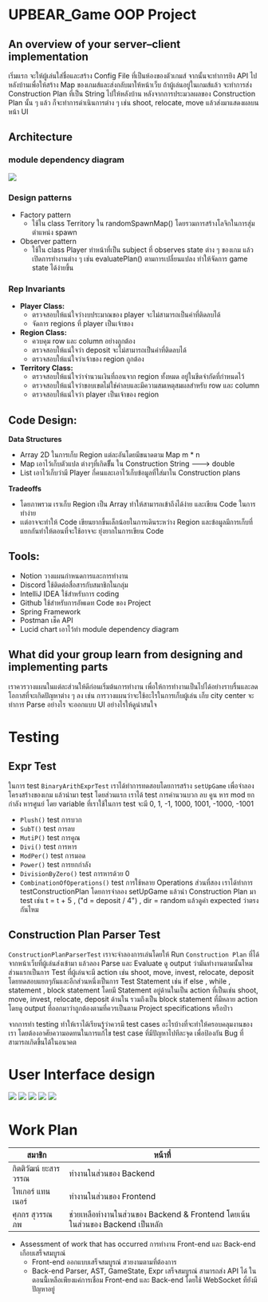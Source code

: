 # **UPBEAR_Game OOP Project**

## **An overview of your server–client implementation**

เริ่มแรก จะให้ผู้เล่นใส่ชื่อและสร้าง Config File ที่เป็นห้องของตัวเกมส์ จากนั้นจะทำการยิง API ไปหลังบ้านเพื่อให้สร้าง Map ของเกมส์และส่งกลับมาให้หน้าเว็บ ถ้าผู้เล่นอยู่ในเกมส์แล้ว จะทำการส่ง Construction Plan ที่เป็น String ไปให้หลังบ้าน หลังจากการประมวลผลของ Construction Plan นั้น ๆ แล้ว ก็จะทำการดำเนินการต่าง ๆ เช่น shoot, relocate, move แล้วส่งมาแสดงผลบนหน้า UI

## **Architecture**

### **module dependency diagram**

![](Blank_diagram.png)

### **Design patterns**

- Factory pattern
  - ใช้ใน class Territory ใน randomSpawnMap() โดยรวมการสร้างโลจิกในการสุ่มตำแหน่ง spawn
- Observer pattern
  - ใช้ใน class Player ทำหน้าที่เป็น subject ที่ observes state ต่าง ๆ ของเกม แล้วเปิดการทำงานต่าง ๆ เช่น evaluatePlan() ตามการเปลี่ยนแปลง ทำให้จัดการ game state ได้ง่ายขึ้น

### **Rep Invariants**

- **Player Class:**
  - ตรวจสอบให้แน่ใจว่างบประมาณของ player จะไม่สามารถเป็นค่าที่ติดลบได้
  - จัดการ regions ที่ player เป็นเจ้าของ
- **Region Class:**
  - ควบคุม row และ column อย่างถูกต้อง
  - ตรวจสอบให้แน่ใจว่า deposit จะไม่สามารถเป็นค่าที่ติดลบได้
  - ตรวจสอบให้แน่ใจว่าเจ้าของ region ถูกต้อง
- **Territory Class:**
  - ตรวจสอบให้แน่ใจว่าจำนวนเงินที่ถอนจาก region ทั้งหมด อยู่ในขีดจำกัดที่กำหนดไว้
  - ตรวจสอบให้แน่ใจว่าขอบเขตไม่ใช่ค่าลบและมีความสมเหตุสมผลสำหรับ row และ column
  - ตรวจสอบให้แน่ใจว่า player เป็นเจ้าของ region

## **Code Design:**

**Data Structures**

- Array 2D ในการเก็บ Region แต่ละอันโดยมีขนาดตาม Map m \* n
- Map เอาไว้เก็บตัวแปล ต่างๆที่เกิดขึั้น ใน Construction String ———> double
- List เอาไว้เก็บว่ามี Player กี่คนและเอาไว้เก็บข้อมูลที่ใส่มาใน Construction plans

**Tradeoffs**

- โดยภาพรวม เราเก็บ Region เป็น Array ทำให้สามารถเข้าถึงได้ง่าย และเขียน Code ในการทำง่าย
- เเต่อาจจะทำให้ Code เขียนยากขี้นเล็กน้อยในการเดินระหว่าง Region และข้อมูลมีการเก็บที่แยกกันทำให้ตอนที่จะใช้อาจจะ ยุ่งยากในการเขียน Code

## **Tools:**

- Notion วางแผนกำหนดการและการทำงาน
- Discord ใช้ติดต่อสื่อสารกับสมาชิกในกลุ่ม
- IntelliJ IDEA ใช้สำหรับการ coding
- Github ใช้สำหรับการอัพเดท Code ของ Project
- Spring Framework
- Postman เช็ค API
- Lucid chart เอาไว้ทำ module dependency diagram

## **What did your group learn from designing and implementing parts**

เราควรวางแผนในแต่ละส่วนให้ดีก่อนเริ่มต้นการทำงาน เพื่อให้การทำงานเป็นไปได้อย่างราบรื่นและลดโอกาสที่จะเกิดปัญหาต่าง ๆ ลง เช่น การวางแผนว่าจะใช้อะไรในการเก็บผู้เล่น เก็บ city center จะทำการ Parse อย่างไร จะออกแบบ UI อย่างไรให้ดูน่าสนใจ

# **Testing**

## Expr Test

ในการ test `BinaryArithExprTest` เราได้ทำการทดสอบโดยการสร้าง `setUpGame` เพื่อจำลองโครงสร้างของเกม แล้วนำมา test โดยส่วนแรก เราได้ test การคำนวนบวก ลบ คูน หาร mod ยกกำลัง หารศูนย์
โดย variable ที่เราใช้ในการ test จะมี 0, 1, -1, 1000, 1001, -1000, -1001

- `Plush()` test การบวก
- `SubT()` test การลบ
- `MutiP()` test การคูณ
- `Divi()` test การหาร
- `ModPer()` test การมอด
- `Power()` test การยกกำลัง
- `DivisionByZero()` test การหารด้วย 0
- `CombinationOfOperations()` test การใช้หลาย Operations
  ส่วนที่สอง เราได้ทำการ testConstructionPlan โดยการจำลอง setUpGame แล้วนำ Construction Plan มา test เช่น t = t + 5 , ("d = deposit / 4") , dir = random แล้วดูค่า expected ว่าตรงกันไหม

## Construction Plan Parser Test

`ConstructionPlanParserTest` เราจะจำลองการเล่นโดยให้ Run `Construction Plan` ที่ได้จากหน้าเว็บที่ผู้เล่นส่งเข้ามา แล้วลอง Parse และ Evaluate ดู output ว่ามันทำงานตามนั้นไหม
ส่วนแรกเป็นการ Test ที่ผู้เล่นจะมี action เช่น shoot, move, invest, relocate, deposit โดยทดสอบแยกๆกันและอีกส่วนหนึ่งเป็นการ Test Statement เช่น if else , while , statement , block statement โดยมี Statement อยู่ด้านในเป็น action ที่เป็นเช่น shoot, move, invest, relocate, deposit ด้านใน รวมถึงเป็น block statement ที่มีหลาย action โดยดู output ที่ออกมาว่าถูกต้องตามที่ควรเป็นตาม Project specifications หรือป่าว

จากการทำ testing ทำให้เราได้เรียนรู้ว่าควรมี test cases อะไรบ้างที่จะทำให้ครอบคลุมงานของเรา โดยต้องอาศัยความอดทนในการแก้ไข test case ที่มีปัญหาไปทีละจุด เพื่อป้องกัน Bug ที่สามารถเกิดขึ้นได้ในอนาคต

# **User Interface design**

![](ui_pic/main_menu.png)
![](ui_pic/instruction.png)
![](ui_pic/config.png)
![](ui_pic/game1.png)
![](ui_pic/game2.png)

# **Work Plan**

| สมาชิก               | หน้าที่                                                                      |
| -------------------- | ---------------------------------------------------------------------------- |
| กิตติวัฒน์ ยะสารวรรณ | ทำงานในส่วนของ Backend                                                       |
| ไทเกอร์ แทนเนอร์     | ทำงานในส่วนของ Frontend                                                      |
| ศุภกร สุวรรณภพ       | ช่วยเหลือทำงานในส่วนของ Backend & Frontend โดยเน้นในส่วนของ Backend เป็นหลัก |

- Assessment of work that has occurred
  การทำงาน Front-end และ Back-end เกือบเสร็จสมบูรณ์
  - Front-end ออกแบบเสร็จสมบูรณ์ สวยงามตามที่ต้องการ
  - Back-end Parser, AST, GameState, Expr เสร็จสมบูรณ์ สามารถส่ง API ได้
  ในตอนนี้เหลือเพียงแค่การเชื่อม Front-end และ Back-end โดยใช้ WebSocket ที่ยังมีปัญหาอยู่

